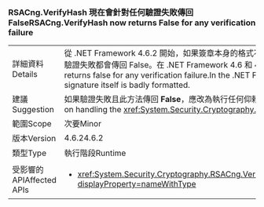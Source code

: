 ### <a name="rsacngverifyhash-now-returns-false-for-any-verification-failure"></a><span data-ttu-id="ee721-101">RSACng.VerifyHash 現在會針對任何驗證失敗傳回 False</span><span class="sxs-lookup"><span data-stu-id="ee721-101">RSACng.VerifyHash now returns False for any verification failure</span></span>

|   |   |
|---|---|
|<span data-ttu-id="ee721-102">詳細資料</span><span class="sxs-lookup"><span data-stu-id="ee721-102">Details</span></span>|<span data-ttu-id="ee721-103">從 .NET Framework 4.6.2 開始，如果簽章本身的格式不正確，此方法會傳回 <strong>False</strong>。</span><span class="sxs-lookup"><span data-stu-id="ee721-103">Starting with the .NET Framework 4.6.2, this method returns <strong>False</strong> if the signature itself is badly formatted.</span></span> <span data-ttu-id="ee721-104">現在任何驗證失敗都會傳回 False。在 .NET Framework 4.6 和 4.6.1 中，如果簽章本身的格式不正確，此方法會擲回 <xref:System.Security.Cryptography.CryptographicException?displayProperty=name>。</span><span class="sxs-lookup"><span data-stu-id="ee721-104">It now returns false for any verification failure.In the .NET Framework 4.6 and 4.6.1, the method throws a <xref:System.Security.Cryptography.CryptographicException?displayProperty=name> if the signature itself is badly formatted.</span></span>|
|<span data-ttu-id="ee721-105">建議</span><span class="sxs-lookup"><span data-stu-id="ee721-105">Suggestion</span></span>|<span data-ttu-id="ee721-106">如果驗證失敗且此方法傳回 <strong>False</strong>，應改為執行任何仰賴處理 <xref:System.Security.Cryptography.CryptographicException?displayProperty=name> 來執行的程式碼。</span><span class="sxs-lookup"><span data-stu-id="ee721-106">Any code whose execution depends on handling the <xref:System.Security.Cryptography.CryptographicException?displayProperty=name> should instead execute if validation fails and the method returns <strong>False</strong>.</span></span>|
|<span data-ttu-id="ee721-107">範圍</span><span class="sxs-lookup"><span data-stu-id="ee721-107">Scope</span></span>|<span data-ttu-id="ee721-108">次要</span><span class="sxs-lookup"><span data-stu-id="ee721-108">Minor</span></span>|
|<span data-ttu-id="ee721-109">版本</span><span class="sxs-lookup"><span data-stu-id="ee721-109">Version</span></span>|<span data-ttu-id="ee721-110">4.6.2</span><span class="sxs-lookup"><span data-stu-id="ee721-110">4.6.2</span></span>|
|<span data-ttu-id="ee721-111">類型</span><span class="sxs-lookup"><span data-stu-id="ee721-111">Type</span></span>|<span data-ttu-id="ee721-112">執行階段</span><span class="sxs-lookup"><span data-stu-id="ee721-112">Runtime</span></span>|
|<span data-ttu-id="ee721-113">受影響的 API</span><span class="sxs-lookup"><span data-stu-id="ee721-113">Affected APIs</span></span>|<ul><li><xref:System.Security.Cryptography.RSACng.VerifyHash(System.Byte[],System.Byte[],System.Security.Cryptography.HashAlgorithmName,System.Security.Cryptography.RSASignaturePadding)?displayProperty=nameWithType></li></ul>|

